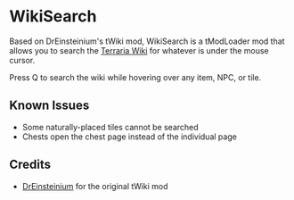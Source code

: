 # WikiSearch
Based on DrEinsteinium's tWiki mod, WikiSearch is a tModLoader mod that allows you to search the [Terraria Wiki](http://terraria.gamepedia.com/) for whatever is under the mouse cursor.

Press Q to search the wiki while hovering over any item, NPC, or tile.

## Known Issues
* Some naturally-placed tiles cannot be searched
* Chests open the chest page instead of the individual page

## Credits
* [DrEinsteinium](https://forums.terraria.org/index.php?members/dreinsteinium.48502/) for the original tWiki mod